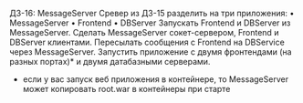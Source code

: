 ДЗ-16: MessageServer
Cревер из ДЗ-15 разделить на три приложения:
• MessageServer
• Frontend
• DBServer
Запускать Frontend и DBServer из MessageServer.
Сделать MessageServer сокет-сервером, Frontend и DBServer клиентами.
Пересылать сообщения с Frontend на DBService через MessageServer. 
Запустить приложение с двумя фронтендами (на разных портах)*
и двумя датабазными серверами.

* если у вас запуск веб приложения в контейнере, 
то MessageServer может копировать root.war в контейнеры при старте